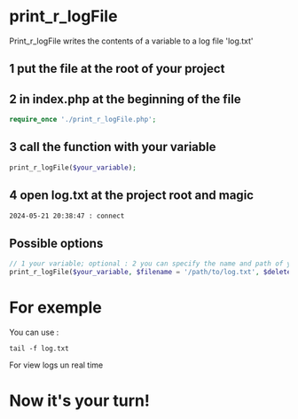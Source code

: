# print_r_logFile
Print_r_logFile writes the contents of a variable to a log file 'log.txt'


## 1 put the file at the root of your project
## 2 in index.php at the beginning of the file
```php
require_once './print_r_logFile.php';
```
## 3 call the function with your variable
```php
print_r_logFile($your_variable);
```
## 4 open log.txt at the project root and magic
```txt
2024-05-21 20:38:47 : connect
```
## Possible options
```php
// 1 your variable; optional : 2 you can specify the name and path of your log file; 3 you can specify whether you want to delete previous logs
print_r_logFile($your_variable, $filename = '/path/to/log.txt', $delete_previous_log = false)
```

# For exemple
You can use :
```shell
tail -f log.txt
```
For view logs un real time
# Now it's your turn!
